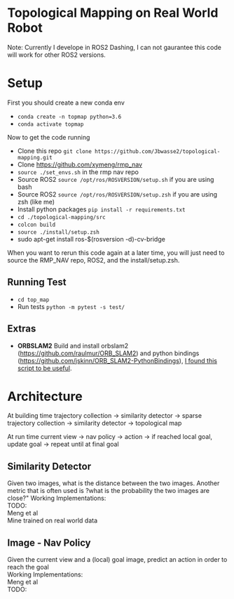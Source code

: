 # Topological Mapping on Real World Robot
Note: Currently I develope in ROS2 Dashing, I can not gaurantee this code will work for other ROS2 versions.

# Setup
First you should create a new conda env
- `conda create -n topmap python=3.6`
- `conda activate topmap`

Now to get the code running  
- Clone this repo `git clone https://github.com/Jbwasse2/topological-mapping.git`
- Clone https://github.com/xymeng/rmp_nav
- `source ./set_envs.sh` in the rmp nav repo
- Source ROS2 `source /opt/ros/ROSVERSION/setup.sh` if you are using bash
- Source ROS2 `source /opt/ros/ROSVERSION/setup.zsh` if you are using zsh (like me)
- Install python packages `pip install -r requirements.txt`
- `cd ./topological-mapping/src`
- `colcon build`
- `source ./install/setup.zsh`
- sudo apt-get install ros-$(rosversion -d)-cv-bridge

When you want to rerun this code again at a later time, you will just need to source the RMP_NAV repo, ROS2, and the install/setup.zsh.

## Running Test
- `cd top_map`
- Run tests `python -m pytest -s test/`

## Extras
- **ORBSLAM2** Build and install orbslam2 (https://github.com/raulmur/ORB_SLAM2) and python bindings (https://github.com/jskinn/ORB_SLAM2-PythonBindings), [I found this script to be useful](https://github.com/facebookresearch/habitat-lab/blob/master/habitat_baselines/slambased/install_deps.sh). 

# Architecture
At building time
trajectory collection -> similarity detector -> sparse trajectory collection -> similarity detector -> topological map

At run time
current view -> nav policy -> action -> if reached local goal, update goal -> repeat until at final goal

## Similarity Detector
Given two images, what is the distance between the two images. Another metric that is often used is ?what is the probability the two images are close?"
Working Implementations:  
TODO:  
Meng et al  
Mine trained on real world data  

## Image - Nav Policy
Given the current view and a (local) goal image, predict an action in order to reach the goal  
Working Implementations:  
Meng et al  
TODO:  
